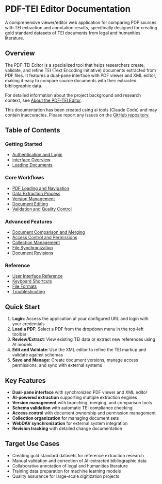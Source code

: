 # PDF-TEI Editor Documentation

A comprehensive viewer/editor web application for comparing PDF sources with TEI extraction and annotation results, specifically designed for creating gold standard datasets of TEI documents from legal and humanities literature.

## Overview

The PDF-TEI Editor is a specialized tool that helps researchers create, validate, and refine TEI (Text Encoding Initiative) documents extracted from PDF files. It features a dual-pane interface with PDF viewer and XML editor, making it easy to compare source documents with their extracted bibliographic data.

For detailed information about the project background and research context, see [About the PDF-TEI Editor](about.md).

This documentation has been created using ai tools (Claude Code) and may contain inaccuracies. Please report any issues on the [GitHub repository](github.com/mpilhlt/pdf-tei-editor/issues).

## Table of Contents

### Getting Started
- [Authentication and Login](authentication.md)
- [Interface Overview](interface-overview.md) 
- [Loading Documents](loading-documents.md)

### Core Workflows  
- [PDF Loading and Navigation](pdf-workflow.md)
- [Data Extraction Process](extraction-workflow.md)
- [Version Management](version-management.md)
- [Document Editing](editing-workflow.md)
- [Validation and Quality Control](validation-workflow.md)

### Advanced Features
- [Document Comparison and Merging](comparison-workflow.md)
- [Access Control and Permissions](access-control.md) 
- [Collection Management](collection-management.md)
- [File Synchronization](sync-workflow.md)
- [Document Revisions](revision-management.md)

### Reference
- [User Interface Reference](ui-reference.md)
- [Keyboard Shortcuts](keyboard-shortcuts.md)
- [File Formats](file-formats.md)
- [Troubleshooting](troubleshooting.md)

## Quick Start

1. **Login**: Access the application at your configured URL and login with your credentials
2. **Load a PDF**: Select a PDF from the dropdown menu in the top-left toolbar
3. **Review/Extract**: View existing TEI data or extract new references using AI models
4. **Edit and Validate**: Use the XML editor to refine the TEI markup and validate against schemas
5. **Save and Manage**: Create document versions, manage access permissions, and sync with external systems

## Key Features

- **Dual-pane interface** with synchronized PDF viewer and XML editor
- **AI-powered extraction** supporting multiple extraction engines
- **Version management** with branching, merging, and comparison tools  
- **Schema validation** with automatic TEI compliance checking
- **Access control** with document ownership and permission management
- **Collection organization** for managing document sets
- **WebDAV synchronization** for external system integration
- **Revision tracking** with detailed change documentation

## Target Use Cases

- Creating gold standard datasets for reference extraction research
- Manual validation and correction of AI-extracted bibliographic data
- Collaborative annotation of legal and humanities literature
- Training data preparation for machine learning models
- Quality assurance for large-scale digitization projects


